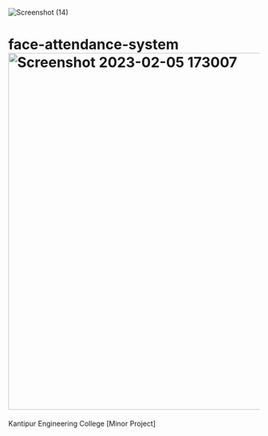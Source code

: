![Screenshot (14)](https://user-images.githubusercontent.com/115549871/216817019-e90803fc-af36-4d3e-bcbf-91c85cc6091c.png)
# face-attendance-system<img width="715" alt="Screenshot 2023-02-05 173007" src="https://user-images.githubusercontent.com/115549871/216817024-569c8672-d693-4696-b152-fe54122bab51.png">

Kantipur Engineering College [Minor Project]
